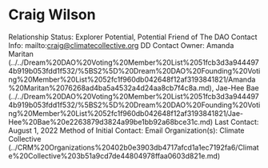 # Craig Wilson

Relationship Status: Explorer Potential, Potential Friend of The DAO
Contact Info: mailto:craig@climatecollective.org
DD Contact Owner: Amanda Maritan (../../Dream%20DAO%20Voting%20Member%20List%2051fcb3d3a9444974b919b053fdd1f532/%5BS2%5D%20Dream%20DAO%20Founding%20Voting%20Member%20List%2052fc1f960db042648f12af3193841821/Amanda%20Maritan%2076268ad4ba5a4532a4d24aa8cb7f4c8a.md), Jae-Hee Bae (../../Dream%20DAO%20Voting%20Member%20List%2051fcb3d3a9444974b919b053fdd1f532/%5BS2%5D%20Dream%20DAO%20Founding%20Voting%20Member%20List%2052fc1f960db042648f12af3193841821/Jae-Hee%20Bae%20e2263879d3824a99be1bb92a68bce31c.md)
Last Contact: August 1, 2022
Method of Initial Contact: Email
Organization(s): Climate Collective (../CRM%20Organizations%20402b0e3903db4717afcd1a1ec7192fa6/Climate%20Collective%203b51a9cd7de44804978ffaa0603d821e.md)